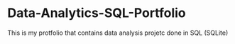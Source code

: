 # Data-Analytics-SQL-Portfolio
This is my protfolio that contains data analysis projetc done in SQL (SQLite)
